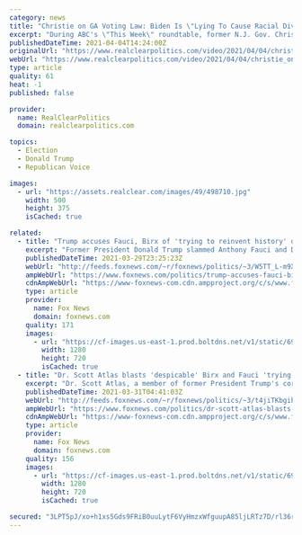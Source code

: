 ```yaml
---
category: news
title: "Christie on GA Voting Law: Biden Is \"Lying To Cause Racial Division... That's What He Accused Trump Of Doing\""
excerpt: "During ABC's \"This Week\" roundtable, former N.J. Gov. Chris Christie would not let go accusations that Georgia's new election law is racist or reminiscent of Jim Crow laws. Christie accused President Biden and Democrats of \"lying to cause racial divisions,"
publishedDateTime: 2021-04-04T14:24:00Z
originalUrl: "https://www.realclearpolitics.com/video/2021/04/04/christie_on_ga_voting_law_biden_is_lying_to_cause_racial_division_thats_what_he_accused_trump_of_doing.html"
webUrl: "https://www.realclearpolitics.com/video/2021/04/04/christie_on_ga_voting_law_biden_is_lying_to_cause_racial_division_thats_what_he_accused_trump_of_doing.html"
type: article
quality: 61
heat: -1
published: false

provider:
  name: RealClearPolitics
  domain: realclearpolitics.com

topics:
  - Election
  - Donald Trump
  - Republican Voice

images:
  - url: "https://assets.realclear.com/images/49/498710.jpg"
    width: 500
    height: 375
    isCached: true

related:
  - title: "Trump accuses Fauci, Birx of 'trying to reinvent history' on COVID-19 response"
    excerpt: "Former President Donald Trump slammed Anthony Fauci and Deborah Birx on Monday, accusing the infectious disease experts of “trying to reinvent history” in televised interviews detailing their roles in combating the coronavirus pandemic."
    publishedDateTime: 2021-03-29T23:25:23Z
    webUrl: "http://feeds.foxnews.com/~r/foxnews/politics/~3/W5TT_L-m9XI/trump-accuses-fauci-birx-of-trying-to-reinvent-history-on-coronavirus-pandemic-response"
    ampWebUrl: "https://www.foxnews.com/politics/trump-accuses-fauci-birx-of-trying-to-reinvent-history-on-coronavirus-pandemic-response.amp"
    cdnAmpWebUrl: "https://www-foxnews-com.cdn.ampproject.org/c/s/www.foxnews.com/politics/trump-accuses-fauci-birx-of-trying-to-reinvent-history-on-coronavirus-pandemic-response.amp"
    type: article
    provider:
      name: Fox News
      domain: foxnews.com
    quality: 171
    images:
      - url: "https://cf-images.us-east-1.prod.boltdns.net/v1/static/694940094001/cb14def2-f6e9-4f0e-88e8-4bb0b38a9ec8/ffc8e1c0-0304-4e43-8d1f-fa39f4ae0ca9/1280x720/match/image.jpg"
        width: 1280
        height: 720
        isCached: true
  - title: "Dr. Scott Atlas blasts 'despicable' Birx and Fauci 'trying to overtly rewrite history' on coronavirus, Trump"
    excerpt: "Dr. Scott Atlas, a member of former President Trump's coronavirus task force, blasted his ex-colleagues Drs. Anthony Fauci and Deborah Birx, after they went on CNN and tried to 'rewrite history'"
    publishedDateTime: 2021-03-31T04:41:03Z
    webUrl: "http://feeds.foxnews.com/~r/foxnews/politics/~3/t4jiTKbgihc/dr-scott-atlas-blasts-despicable-birx-and-fauci-trying-to-overtly-rewrite-history-on-coronavirus-trump"
    ampWebUrl: "https://www.foxnews.com/politics/dr-scott-atlas-blasts-despicable-birx-and-fauci-trying-to-overtly-rewrite-history-on-coronavirus-trump.amp"
    cdnAmpWebUrl: "https://www-foxnews-com.cdn.ampproject.org/c/s/www.foxnews.com/politics/dr-scott-atlas-blasts-despicable-birx-and-fauci-trying-to-overtly-rewrite-history-on-coronavirus-trump.amp"
    type: article
    provider:
      name: Fox News
      domain: foxnews.com
    quality: 156
    images:
      - url: "https://cf-images.us-east-1.prod.boltdns.net/v1/static/694940094001/f9425dea-559a-4dae-a3d4-0827e74f47de/9da07aed-eee1-4d47-bd13-f536575751fb/1280x720/match/image.jpg"
        width: 1280
        height: 720
        isCached: true

secured: "3LPT5pJ/xo+h1xs5Gds9FRiB0uuLytF6VyHmzxWfguupA85ljLRTz7D/rl36rDkQ/AymZ03zj6zVtS4vITHBH2LR0wZNaexjfYeis+ELDniIHr7BPdmf5P+CU4uLTdvMZVlJUOhVGgt2OOV73RLCAAgVMXTBDXGj+LkytpERkPLMSryd4J8OkKJAUPWkwe4wPs9/VNnMgcxeSvGGHsshlMgXRAZAMs9yjSd8GC4J1GAWns5q4Tp0QWnsyb1g35W/574oujZfCGqtnsyxppZsvfwWXOwCtuy3ZGReCvWRWeuVN3v1O042uCGoFD1g3PcJyGW6opz/D1mm4m+Im4Q42dguqKZAN8vdwgPmAwCGhdA=;z7AfvBwEfvhSNONHi3WUVw=="
---
```


